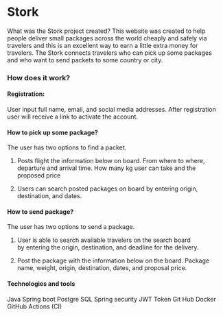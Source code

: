 # Stork
What was the Stork project created? 
This website was created to help people deliver small packages across 
the world cheaply and safely via travelers and this is an excellent way to earn a 
little extra money for travelers. The Stork connects travelers who can pick up some packages and 
who want to send packets to some country or city.

### How does it work?

#### Registration:
User input full name, email, and social media addresses.
After registration user will receive a link to activate the account.

#### How to pick up some package?
The user has two options to find a packet.
1. Posts flight the information below on board. 
From where to where, departure and arrival time.
How many kg user can take and the proposed price

2. Users can search posted packages on board 
by entering origin, destination, and dates.

#### How to send package?
The user has two options to send a package.
1. User is able to search available travelers on the search board  
by entering the origin, destination, and deadline for the delivery.

2. Post the package with the information below on the board.
Package name, weight, origin, destination, dates, and proposal price.

#### Technologies and tools
Java 
Spring boot 
Postgre SQL
Spring security 
JWT Token
Git Hub
Docker 
GitHub Actions (CI)

